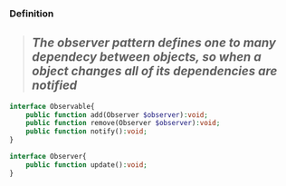 ### Definition
> ## *The observer pattern defines one to many dependecy between objects, so when a object changes all of its dependencies are notified*

```php
interface Observable{
    public function add(Observer $observer):void;
    public function remove(Observer $observer):void;
    public function notify():void;
}

interface Observer{
    public function update():void;
}
```